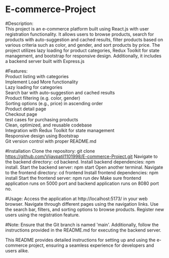 ﻿# E-commerce-Project
 
 #Description:<br/>
This project is an e-commerce platform built using React.js with user registration functionality. It allows users to browse products, search for products with auto-suggestion and cached results, filter products based on various criteria such as color, and gender, and sort products by price. The project utilizes lazy loading for product categories, Redux Toolkit for state management, and bootstrap for responsive design. Additionally, it includes a backend server built with Express.js

#Features:<br/>
Product listing with categories<br/>
Implement Load More functionality<br/>
Lazy loading for categories<br/>
Search bar with auto-suggestion and cached results<br/>
Product filtering (e.g. color, gender)<br/>
Sorting options (e.g., price) in ascending order<br/>
Product detail page<br/>
Checkout page<br/>
test cases for purchasing products<br/>
Clean, optimized, and reusable codebase<br/>
Integration with Redux Toolkit for state management<br/>
Responsive design using Bootstrap<br/>
Git version control with proper README.md<br/>

#Installation Clone the repository: git clone https://github.com/Vijaypatil1101998/E-commerce-Project.git
Navigate to the backend directory: cd backend.
Install backend dependencies: npm install.
Start the backend server: npm start
Open another terminal.
Navigate to the frontend directory: cd frontend
Install frontend dependencies: npm install
Start the frontend server: npm run dev
Make sure frontend application runs on 5000 port and backend application runs on 8080 port no.

#Usage:
Access the application at http://localhost:5173/ in your web browser. Navigate through different pages using the navigation links. Use the search bar, filters, and sorting options to browse products. Register new users using the registration feature.

#Note: Ensure that the Git branch is named 'main'. Additionally, follow the instructions provided in the README.md for executing the backend server.

This README provides detailed instructions for setting up and using the e-commerce project, ensuring a seamless experience for developers and users alike.

